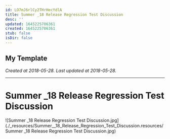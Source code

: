```yaml
---
id: LO7mJ6rlCy2THrHecYdlA
title: Summer _18 Release Regression Test Discussion
desc: ''
updated: 1645225706361
created: 1645225706361
stub: false
isDir: false
---
```

My Template
---

_Created at 2018-05-28._
_Last updated at 2018-05-28._




---

# Summer _18 Release Regression Test Discussion


![Summer _18 Release Regression Test Discussion.jpg](./_resources/Summer__18_Release_Regression_Test_Discussion.resources/Summer _18 Release Regression Test Discussion.jpg)

